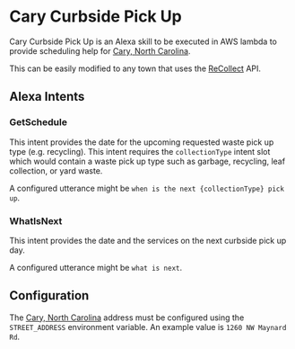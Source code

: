 # Cary Curbside Pick Up

Cary Curbside Pick Up is an Alexa skill to be executed in AWS lambda to
provide scheduling help for [Cary, North Carolina](https://www.townofcary.org/).

This can be easily modified to any town that uses the
[ReCollect](https://recollect.net/) API.

## Alexa Intents

### GetSchedule

This intent provides the date for the upcoming requested waste pick up type
(e.g. recycling). This intent requires the `collectionType` intent slot which
would contain a waste pick up type such as garbage, recycling, leaf collection,
or yard waste.

A configured utterance might be `when is the next {collectionType} pick up`.

### WhatIsNext

This intent provides the date and the services on the next curbside pick up day.

A configured utterance might be `what is next`.

## Configuration

The [Cary, North Carolina](https://www.townofcary.org/) address must be
configured using the `STREET_ADDRESS` environment variable. An example value
is `1260 NW Maynard Rd`.
